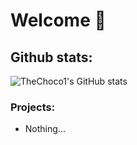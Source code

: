# Welcome 🌊

## Github stats:

![TheChoco1's GitHub stats](https://github-readme-stats.vercel.app/api?username=TheChoco1&theme=algolia&show_icons=true)

### Projects:

* Nothing...

